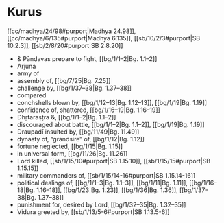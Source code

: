# Kurus

[[cc/madhya/24/98#purport|Madhya 24.98]], [[cc/madhya/6/135#purport|Madhya 6.135]], [[sb/10/2/3#purport|SB 10.2.3]], [[sb/2/8/20#purport|SB 2.8.20]]

* & Pāṇḍavas prepare to fight, [[bg/1/1–2|Bg. 1.1–2]]
* Arjuna 
* army of 
* assembly of, [[bg/7/25|Bg. 7.25]]
* challenge by, [[bg/1/37–38|Bg. 1.37–38]]
* compared 
* conchshells blown by, [[bg/1/12–13|Bg. 1.12–13]], [[bg/1/19|Bg. 1.19]]
* confidence of, shattered, [[bg/1/16–19|Bg. 1.16–19]]
* Dhṛtarāṣṭra &, [[bg/1/1–2|Bg. 1.1–2]]
* discouraged about battle, [[bg/1/1–2|Bg. 1.1–2]], [[bg/1/19|Bg. 1.19]]
* Draupadī insulted by, [[bg/11/49|Bg. 11.49]]
* dynasty of, “grandsire” of, [[bg/1/12|Bg. 1.12]]
* fortune neglected, [[bg/1/15|Bg. 1.15]]
* in universal form, [[bg/11/26|Bg. 11.26]]
* Lord killed, [[sb/1/15/10#purport|SB 1.15.10]], [[sb/1/15/15#purport|SB 1.15.15]]
* military commanders of, [[sb/1/15/14-16#purport|SB 1.15.14-16]]
* political dealings of, [[bg/1/1–3|Bg. 1.1–3]], [[bg/1/11|Bg. 1.11]], [[bg/1/16–18|Bg. 1.16–18]], [[bg/1/23|Bg. 1.23]], [[bg/1/36|Bg. 1.36]], [[bg/1/37–38|Bg. 1.37–38]]
* punishment for, desired by Lord, [[bg/1/32–35|Bg. 1.32–35]]
* Vidura greeted by, [[sb/1/13/5-6#purport|SB 1.13.5-6]]
